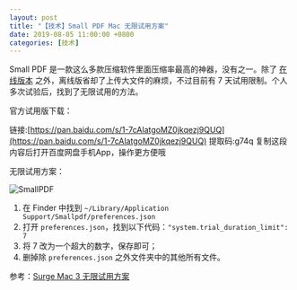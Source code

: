 ```yaml
---
layout: post
title: "【技术】Small PDF Mac 无限试用方案"
date: 2019-08-05 11:00:00 +0800
categories: [技术]
---
```


Small PDF 是一款这么多款压缩软件里面压缩率最高的神器，没有之一。除了 [在线版本](https://smallpdf.com/compress-pdf) 之外，离线版省却了上传大文件的麻烦，不过目前有 7 天试用限制。个人多次试验后，找到了无限试用的方法。

官方试用版下载：

链接:[https://pan.baidu.com/s/1-7cAlatgoMZ0jkqezj9QUQ](https://pan.baidu.com/s/1-7cAlatgoMZ0jkqezj9QUQ) 提取码:g74q 复制这段内容后打开百度网盘手机App，操作更方便哦

无限试用方案：

![SmallPDF](./../../../../static/img/public/smallpdf.jpg)

1. 在 Finder 中找到 `~/Library/Application Support/Smallpdf/preferences.json`
2. 打开 `preferences.json`，找到以下代码：`"system.trial_duration_limit": 7`
3. 将 7 改为一个超大的数字，保存即可；
4. 删掉除  `preferences.json` 之外文件夹中的其他所有文件。

参考：[Surge Mac 3 无限试用方案](https://blog.cat73.org/20190528/2019052801.surge3-crack/)